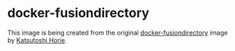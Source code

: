 # docker-fusiondirectory

This image is being created from the original [docker-fusiondirectory](https://github.com/hrektts/docker-fusiondirectory) image by [Katsutoshi Horie](https://github.com/hrektts).
